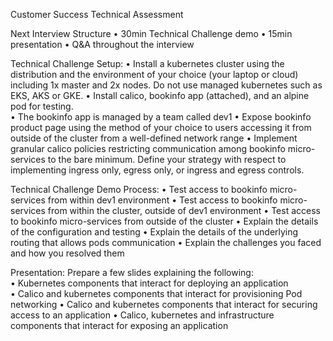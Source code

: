 Customer Success Technical Assessment

Next Interview Structure
• 30min Technical Challenge demo
• 15min presentation
• Q&A throughout the interview

Technical Challenge Setup:
• Install a kubernetes cluster using the distribution and the environment of your choice (your laptop or
cloud) including 1x master and 2x nodes. Do not use managed kubernetes such as EKS, AKS or
GKE.
• Install calico, bookinfo app (attached), and an alpine pod for testing.  
• The bookinfo app is managed by a team called dev1
• Expose bookinfo product page using the method of your choice to users accessing it from outside of
the cluster from a well-defined network range
• Implement granular calico policies restricting communication among bookinfo micro-services to the
bare minimum. Define your strategy with respect to implementing ingress only, egress only, or
ingress and egress controls.

Technical Challenge Demo Process:
• Test access to bookinfo micro-services from within dev1 environment
• Test access to bookinfo micro-services from within the cluster, outside of dev1 environment
• Test access to bookinfo micro-services from outside of the cluster
• Explain the details of the configuration and testing
• Explain the details of the underlying routing that allows pods communication
• Explain the challenges you faced and how you resolved them

Presentation:
Prepare a few slides explaining the following:  
• Kubernetes components that interact for deploying an application  
• Calico and kubernetes components that interact for provisioning Pod networking
• Calico and kubernetes components that interact for securing access to an application
• Calico, kubernetes and infrastructure components that interact for exposing an application
